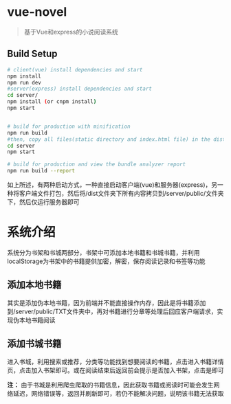# vue-novel

> 基于Vue和express的小说阅读系统

## Build Setup

``` bash
# client(vue) install dependencies and start
npm install
npm run dev
#server(express) install dependencies and start
cd server/
npm install (or cnpm install)
npm start


# build for production with minification
npm run build
#then, copy all files(static directory and index.html file) in the dist directory to server/public, and then
cd server
npm start

# build for production and view the bundle analyzer report
npm run build --report
```

如上所述，有两种启动方式，一种直接启动客户端(vue)和服务器(express)，另一种将客户端文件打包，然后将/dist文件夹下所有内容拷贝到/server/public/文件夹下，然后仅运行服务器即可

# 系统介绍
系统分为书架和书城两部分，书架中可添加本地书籍和书城书籍，并利用localStorage为书架中的书籍提供加密，解密，保存阅读记录和书签等功能

## 添加本地书籍
其实是添加伪本地书籍，因为前端并不能直接操作内存，因此是将书籍添加到/server/public/TXT文件夹中，再对书籍进行分章等处理后回应客户端请求，实现伪本地书籍阅读

## 添加书城书籍
进入书城，利用搜索或推荐，分类等功能找到想要阅读的书籍，点击进入书籍详情页，点击加入书架即可。或在阅读结束后返回前会提示是否加入书架，点击是即可

**注：** 由于书城是利用爬虫爬取的书籍信息，因此获取书籍或阅读时可能会发生网络延迟，网络错误等，返回并刷新即可，若仍不能解决问题，说明该书籍无法获取
